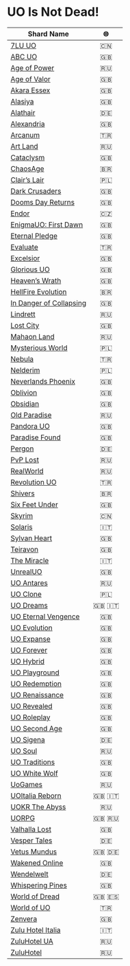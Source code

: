 # UO Is Not Dead!

| Shard Name                                                                | :globe_with_meridians: |
| ------------------------------------------------------------------------- | :--------------------: |
| [7LU UO](http://www.7lu.com/)                                             |          :cn:          |
| [ABC UO](http://www.abcuo.com/)                                           |          :gb:          |
| [Age of Power](https://aop.x-mx.net)                                      |          :ru:          |
| [Age of Valor](http://www.uovalor.com/)                                   |          :gb:          |
| [Akara Essex](http://www.akaraessex.com/)                                 |          :gb:          |
| [Alasiya](http://uo.alasiya.net/)                                         |          :gb:          |
| [Alathair](http://www.alathair.de/)                                       |          :de:          |
| [Alexandria](http://www.easyuo.com/)                                      |          :gb:          |
| [Arcanum](http://letmegooglethat.com/?q=Arcanum+Ultima+Online+PvP+Server) |          :tr:          |
| [Art Land](http://art.sytes.net/)                                         |          :ru:          |
| [Cataclysm](http://www.cataclysmuo.com/)                                  |          :gb:          |
| [ChaosAge](https://chaosage.com.br/)                                      |        :brazil:        |
| [Clair’s Lair](http://www.uo-cl.com/)                                     |        :poland:        |
| [Dark Crusaders](http://www.darkcrusaders-uo.webs.com/)                   |          :gb:          |
| [Dooms Day Returns](http://doomsdayreturns.webs.com/)                     |          :gb:          |
| [Endor](http://www.endor.cz/)                                             |    :czech_republic:    |
| [EnigmaUO: First Dawn](http://www.enigmauo.com/)                          |          :gb:          |
| [Eternal Pledge](http://eternalpledgeuo.webs.com/)                        |          :gb:          |
| [Evaluate](http://eva.gen.tr/)                                            |          :tr:          |
| [Excelsior](http://www.uoex.net/)                                         |          :gb:          |
| [Glorious UO](http://www.gloriousuo.com/)                                 |          :gb:          |
| [Heaven’s Wrath](http://grheavenswrath.webs.com/)                         |          :gb:          |
| [HellFire Evolution](http://www.hfshard.com.br/)                          |        :brazil:        |
| [In Danger of Collapsing](http://www.mondains.com/)                       |          :gb:          |
| [Lindrett](http://lindrett.ru/)                                           |          :ru:          |
| [Lost City](http://www.lostcityshard.com/)                                |          :gb:          |
| [Mahaon Land](http://mahaon.land/)                                        |          :ru:          |
| [Mysterious World](http://www.mw-shard.pl/)                               |        :poland:        |
| [Nebula](http://www.nebula.web.tr/)                                       |          :tr:          |
| [Nelderim](http://www.nelderim.org/)                                      |        :poland:        |
| [Neverlands Phoenix](http://www.neverlandsphoenix.org/)                   |          :gb:          |
| [Oblivion](http://oblivionshard.wikidot.com/)                             |          :gb:          |
| [Obsidian](http://dxgaming.com/obsidian/status.php)                       |          :gb:          |
| [Old Paradise](http://oldp.net/)                                          |          :ru:          |
| [Pandora UO](http://www.pandorauo.com/)                                   |          :gb:          |
| [Paradise Found](http://paradisefounduo.com/content.php)                  |          :gb:          |
| [Pergon](http://www.welt-pergon.de/)                                      |          :de:          |
| [PvP Lost](http://pvp-lost.ru/)                                           |          :ru:          |
| [RealWorld](http://www.realworld.su/)                                     |          :ru:          |
| [Revolution UO](http://www.revolutionuo.net/)                             |          :tr:          |
| [Shivers](http://www.shiversshard.com.br/)                                |        :brazil:        |
| [Six Feet Under](http://www.sixfeetundershard.webs.com/)                  |          :gb:          |
| [Skyrim](http://www.myuo.info/)                                           |          :cn:          |
| [Solaris](http://www.pregnasoft.com/solaris/)                             |          :it:          |
| [Sylvan Heart](http://www.sylvandreams.co.uk/)                            |          :gb:          |
| [Teiravon](http://www.teiravon3.com/)                                     |          :gb:          |
| [The Miracle](http://www.themiracleshard.com/)                            |          :it:          |
| [UnrealUO](http://uo.unreal.us/)                                          |          :gb:          |
| [UO Antares](http://bestuo.ru/)                                           |          :ru:          |
| [UO Clone](http://www.uoclone.pl/)                                        |        :poland:        |
| [UO Dreams](http://www.uodreams.it/)                                      |       :gb: :it:        |
| [UO Eternal Vengence](http://uoevhome.webs.com/)                          |          :gb:          |
| [UO Evolution](http://www.uoevolution.com/)                               |          :gb:          |
| [UO Expanse](http://www.uoexpanse.com/)                                   |          :gb:          |
| [UO Forever](http://www.uoforever.com/)                                   |          :gb:          |
| [UO Hybrid](http://www.uohybrid.com/)                                     |          :gb:          |
| [UO Playground](http://uoplayground.weebly.com/)                          |          :gb:          |
| [UO Redemption](http://www.uoredemption.com/)                             |          :gb:          |
| [UO Renaissance](http://www.uorenaissance.com/)                           |          :gb:          |
| [UO Revealed](http://uorevealed.com/)                                     |          :gb:          |
| [UO Roleplay](http://www.uoroleplay.com/)                                 |          :gb:          |
| [UO Second Age](http://www.uosecondage.com/)                              |          :gb:          |
| [UO Sigena](http://www.uosigena.de/)                                      |          :de:          |
| [UO Soul](http://ultima-online.at.ua/)                                    |          :ru:          |
| [UO Traditions](http://www.uotraditions.com/)                             |          :gb:          |
| [UO White Wolf](http://www.uowhitewolf.com/)                              |          :gb:          |
| [UoGames](http://uogames.ru/)                                             |          :ru:          |
| [UOItalia Reborn](https://www.uoitalia.net/en/)                           |       :gb: :it:        |
| [UOKR The Abyss](http://runuo.theabyss.ru/)                               |          :ru:          |
| [UORPG](http://en.uorpg.net/)                                             |       :gb: :ru:        |
| [Valhalla Lost](http://valhallalost.com/)                                 |          :gb:          |
| [Vesper Tales](http://www.vespertales.de/)                                |          :de:          |
| [Vetus Mundus](http://www.vetus-mundus.de/)                               |       :gb: :de:        |
| [Wakened Online](http://www.wakened.net/)                                 |          :gb:          |
| [Wendelwelt](http://www.wendelwelt.net/features.php)                      |          :de:          |
| [Whispering Pines](http://wpshard.com/)                                   |          :gb:          |
| [World of Dread](http://www.worldofdread.com/)                            |       :gb: :es:        |
| [World of UO](http://www.worldofuo.com/)                                  |          :tr:          |
| [Zenvera](https://zenvera.com/)                                           |          :gb:          |
| [Zulu Hotel Italia](https://www.zhi.it/)                                  |          :it:          |
| [ZuluHotel UA](http://zuluhotel.net.ua/)                                  |          :ru:          |
| [ZuluHotel](http://zuluhotel.net/)                                        |          :ru:          |
